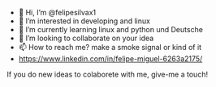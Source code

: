 - 👋 Hi, I’m @felipesilvax1
- 👀 I’m interested in developing and linux
- 🌱 I’m currently learning linux and python und Deutsche
- 💞️ I’m looking to collaborate on your idea
- 📫 How to reach me? make a smoke signal or kind of it
- https://www.linkedin.com/in/felipe-miguel-6263a2175/

If you do new ideas to colaborete with me, give-me a touch!

